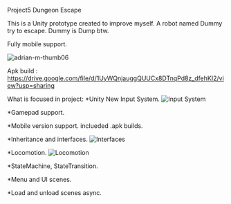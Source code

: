 Project5 Dungeon Escape


This is a Unity prototype created to improve myself. A robot named Dummy try to escape. Dummy is Dump btw.

Fully mobile support.


![adrian-m-thumb06](https://user-images.githubusercontent.com/87945619/177920572-c3fe62e8-6f41-441a-8b15-324336d37aed.jpg)

Apk build : https://drive.google.com/file/d/1UyWQnjauggQUUCx8DTnqPd8z_dfehKI2/view?usp=sharing

What is focused in project:
*Unity New Input System.
![Input System](https://user-images.githubusercontent.com/87945619/177920887-e9f92011-8938-426e-9617-13ca97419789.png)

*Gamepad support.

*Mobile version support. inclueded .apk builds.

*Inheritance and interfaces.
![Interfaces](https://user-images.githubusercontent.com/87945619/177921073-4cc53db2-3387-4904-aada-e61ea3c0cdd4.png)

*Locomotion.
![Locomotion](https://user-images.githubusercontent.com/87945619/177921155-7f3220c0-fcb8-4f53-acb3-2702b6a31a49.png)

*StateMachine, StateTransition.

*Menu and UI scenes.

*Load and unload scenes async.
